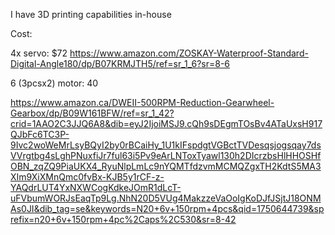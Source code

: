 I have 3D printing capabilities in-house

Cost:


4x servo: $72
https://www.amazon.com/ZOSKAY-Waterproof-Standard-Digital-Angle180/dp/B07KRMJTH5/ref=sr_1_6?sr=8-6

6 (3pcsx2) motor: 40

https://www.amazon.ca/DWEII-500RPM-Reduction-Gearwheel-Gearbox/dp/B09W161BFW/ref=sr_1_42?crid=1AAO2C3JJQ6A8&dib=eyJ2IjoiMSJ9.cQh9sDEgmTOsBv4ATaUxsH917QJbFc6TC3P-9Ivc2woWeMrLsyBQyI2by0rBCaiHy_1U1kIFspdgtVGBctTVDesqsjogsqay7dsVVrgtbg4sLghPNuxfiJr7ful63i5Pv9eArLNToxTyawl130h2DIcrzbsHlHHOSHfOBN_zqZQ9PiaUKX4_RyuNlpLmLc9nYQMTfdzvmMCMQZgxTH2KdtS5MA3XIm9XiXMnQmc0fvBx-KJB5y1rCF-z-YAQdrLUT4YxNXWCogKdkeJOmR1dLcT-uFVbumWORJsEaqTp9Lg.NhN20D5VUg4MakzzeVaOoIgKoDJfJSjtJ18ONMAs0JI&dib_tag=se&keywords=N20+6v+150rpm+4pcs&qid=1750644739&sprefix=n20+6v+150rpm+4pc%2Caps%2C530&sr=8-42